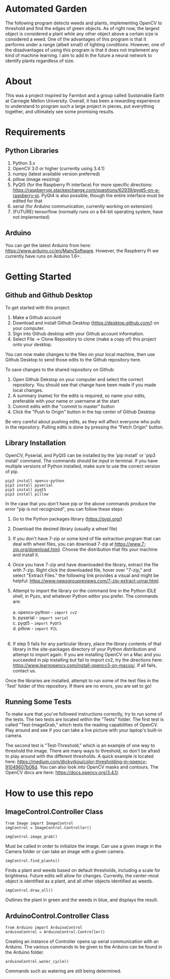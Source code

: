 # Automated Garden

The following program detects weeds and plants, implementing OpenCV 
to threshold and find the edges of green objects. As of right now, 
the largest object is considered a plant while any other object above 
a certain size is considered a weed. One of the advantages of this 
program is that it performs under a range (albeit small) of lighting 
conditions. However, one of the disadvantages of using this program is 
that it does not implement any kind of machine learning. I aim to add 
in the future a neural network to identify plants regardless of size.

# About

This was a project inspired by Farmbot and a group called Sustainable Earth 
at Carnegie Mellon University. Overall, it has been a rewarding experience 
to understand to program such a large project in pieces, put everything 
together, and ultimately see some promising results.

# Requirements

## Python Libraries

1. Python 3.x
2. OpenCV 3.0 or higher (currently using 3.4.1)
3. numpy (latest available version preferred)
4. pillow (image resizing)
5. PyQt5 (for the Raspberry Pi interface)
    For more specific directions: 
    https://raspberrypi.stackexchange.com/questions/62939/pyqt5-on-a-raspberry-pi. 
    PyQt4 is also possible, though the entire interface must be edited for that  
6. serial (for Arduino communication, currently working on extension)
7. (FUTURE) tensorflow (normally runs on a 64-bit operating system, have not implemented)

## Arduino

You can get the latest Arduino from here: https://www.arduino.cc/en/Main/Software.
However, the Raspberry Pi we currently have runs on Arduino 1.6+.

# Getting Started

## Github and Github Desktop

To get started with this project:
1. Make a Github account
2. Download and install Github Desktop (https://desktop.github.com/) on your computer. 
3. Sign into Github desktop with your Github account information. 
4. Select File -> Clone Repository to clone (make a copy of) this project onto your desktop. 

You can now make changes to the files on your local machine, then use 
Github Desktop to send those edits to the Github repository here.

To save changes to the shared repository on Github:
1. Open Github Dekstop on your computer and select the correct repository. You should see 
that change have been made if you made local changes.
2. A summary (name) for the edits is required, so name your edits, preferable with your 
name or username at the start
3. Commit edits with the "commit to master" button
4. Click the "Push to Origin" button in the top center of Github Desktop

Be very careful about pushing edits, as they will affect everyone who pulls in the 
repository. Pulling edits is done by pressing the "Fetch Origin" button.

## Library Installation

OpenCV, Pyserial, and PyQt5 can be installed by the 'pip install' or 'pip3 install' command. 
The commands should be input in terminal. If you have multiple versions of Python installed, 
make sure to use the correct version of pip.

```pip3 install opencv-python``` <br />
```pip3 install pyserial``` <br />
```pip3 install pyqt5``` <br />
```pip3 install pillow``` <br />

In the case that you don't have pip or the above commands produce the error "pip is not 
recognized", you can follow these steps:

1. Go to the Python packages library (https://pypi.org/)

2. Download the desired library (usually a wheel file)

3. If you don't have 7-zip or some kind of file extraction program that can deal with wheel 
files, you can download 7-zip at https://www.7-zip.org/download.html. Choose the distribution 
that fits your machine and install it.

4. Once you have 7-zip and have downloaded the library, extract the file with 7-zip. Right 
click the downloaded file, hover over "7-zip," and select "Extract Files." the following link 
provides a visual and might be helpful: https://www.newsgroupreviews.com/7-zip-extract-unrar.html.

5. Attempt to import the library on the command line in the Python IDLE shell, in Pyzo, and 
whatever Python editor you prefer. The commands are: <br /><br />
    a. opencv-python - ```import cv2``` <br />
    b. pyserial - ```import serial``` <br />
    c. pyqt5 - ```import PyQt5``` <br />
    d. pillow - ```import PIL``` <br /><br />
    
6. If step 5 fails for any particular library, place the library contents of that library in 
the site-packages directory of your Python distribution and attempt to import again. If you are
installing OpenCV on a Mac and you succeeded in pip installing but fail to import cv2, try the 
directions here: https://www.learnopencv.com/install-opencv3-on-macos/. If all fails, 
contact us.

Once the libraries are installed, attempt to run some of the test files in the 'Test' folder of 
this repository. If there are no errors, you are set to go!

## Running Some Tests

To make sure that you've followed instructions correctly, try to run some of the tests. The two 
tests are located within the "Tests" folder. The first test is called "Test-ImageGrab," which 
tests the reading capabilities of OpenCV. Play around and see if you can take a live picture 
with your laptop's built-in camera.

The second test is "Test-Threshold," which is an example of one way to threshold the image.
There are many ways to threshold, so don't be afraid to play around with the different thresholds.
A quick example is located here: https://medium.com/@ckyrkou/color-thresholding-in-opencv-91049607b06d.
You can also look into OpenCV masks and contours. The OpenCV docs are here: https://docs.opencv.org/3.4.1/.

# How to use this repo

## ImageControl.Controller Class

```from Image import ImageControl``` <br />
```imgControl = ImageControl.Controller()``` <br />

```imgControl.image_grab()``` <br />

Must be called in order to initialize the image. Can use a given image in the Camera
folder or can take an image with a given camera.

```imgControl.find_plants()``` <br />

Finds a plant and weeds based on default thresholds, including a scale for brightness. 
Future edits will allow for changes. Currently, the center-most object is identified as a plant, 
and all other objects identified as weeds. 

```imgControl.draw_all()``` <br />

Outlines the plant in green and the weeds in blue, and displays the result.

## ArduinoControl.Controller Class

```from Arduino import ArduinoControl``` <br />
```arduinoControl = ArduinoControl.Controller()``` <br />

Creating an instance of Controller opens up serial communication with an Arduino. The various
commands to be given to the Arduino can be found in the Arduino folder.

```arduinoControl.water_cycle()``` <br />

Commands such as watering are still being determined.

